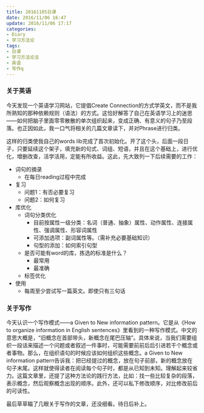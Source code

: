 ```yaml
---
title: 20161105日课
date: 2016/11/06 16:47
update: 2016/11/06 17:17
categories:
- Diary
- 学习方法论
tags:
- 日课
- 学习方法论法
- 英语
- 写作q
---
```


### 关于英语
  今天发现一个英语学习网站，它提倡Create Connection的方式学英文，而不是我所熟知的那种依赖规则（语法）的方式。这恰好解答了自己在英语学习上的迷思——如何把脑子里面零零散散的单次组织起来，变成正确、有意义的句子乃至段落。也正因如此，我一口气将相关的几篇文章读下，并对Phrase进行归类。


  <!--more-->
  这样的归类使我自己的words lib完成了首次初始化。开了这个头，后面一段日子，只要延续这个架子，填充新的句式、词组、短语，并且在这个基础上，进行优化，增删改查，活学活用，定能有所收益。这此，先大致列一下后续需要的工作：


- 词句的摘录
    - 在每日reading过程中完成
- 复习
    - 问题1：有否必要复习
    - 问题2：如何复习
- 库优化
    - 词句分类优化
        - 目前按属性一级分类：名词（普通、抽象）属性、动作属性、连接属性、强调属性、形容词属性
        - 可添加选项：副词属性等。（需补充必要基础知识）
        - 句型的添加：如何索引句型
    - 是否可能有word的库，拣选的标准是什么？
        - 最常用
        - 最准确
    - 标签优化
- 使用
    - 每周至少尝试写一篇英文。即使只有三句话

### 关于写作
今天认识一个写作模式——a Given to New information pattern。它是从《How to organize information in English sentences》里看到的一种写作模式。中文的意思大概是，“旧概念在首部带头，新概念在尾巴压轴”。具体来说，当我们需要组织一段话来描述一个问题或者叙述一件事时，可能需要前前后后引进若干个概念或者事物。那么，在组织语句的时候应该如何组织这些概念。a Given to New information pattern告诉我：把已经提过的概念，放在句子前部，新的概念放在句子末尾。这样就使得读者在阅读每个句子时，都是从已知到未知。理解起来较省力。这篇文章里，还提了这种方法论的践行方法，比如：找一些比较复杂的段落，表示概念，然后观察概念出现的顺序。此外，还可以私下修改顺序，对比修改前后的可读性。


最后草草瞄了几眼关于写作的文章，还没细看。待日后补上。
